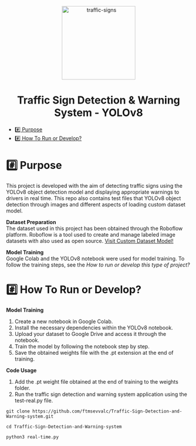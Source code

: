 <div align="center">
<img src="https://cdn-icons-png.flaticon.com/512/8708/8708013.png" width="200" height="200" alt="traffic-signs">
</div>

<h1 align="center">Traffic Sign Detection & Warning System - YOLOv8</h1>

*  [:hash: Purpose](#hash-purpose)
*  [:hash: How To Run or Develop?](#hash-how-to-run-or-develop)

<p align="justify">

# :hash: Purpose
This project is developed with the aim of detecting traffic signs using the YOLOv8 object detection model and displaying appropriate warnings to drivers in real time. This repo also contains test files that YOLOv8 object detection through images and different aspects of loading custom dataset model.

**Dataset Preparation** <br>
The dataset used in this project has been obtained through the Roboflow platform. Roboflow is a tool used to create and manage labeled image datasets with also used as open source. [Visit Custom Dataset Model!](https://universe.roboflow.com/fsevval/traffic-sign-guy19)

**Model Training** <br>
Google Colab and the YOLOv8 notebook were used for model training. To follow the training steps, see the _How to run or develop this type of project?_

# :hash: How To Run or Develop?
**Model Training** <br>
1. Create a new notebook in Google Colab.
2. Install the necessary dependencies within the YOLOv8 notebook.
3. Upload your dataset to Google Drive and access it through the notebook.
4. Train the model by following the notebook step by step.
5. Save the obtained weights file with the .pt extension at the end of training.

**Code Usage** <br>
1. Add the .pt weight file obtained at the end of training to the weights folder.
2. Run the traffic sign detection and warning system application using the test-real.py file.
```
git clone https://github.com/ftmsevvalc/Traffic-Sign-Detection-and-Warning-system.git
```
```
cd Traffic-Sign-Detection-and-Warning-system
```
```
python3 real-time.py
```
</p>
